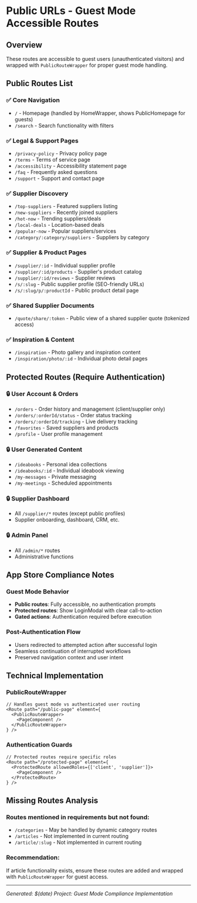# Public URLs - Guest Mode Accessible Routes

## Overview
These routes are accessible to guest users (unauthenticated visitors) and wrapped with `PublicRouteWrapper` for proper guest mode handling.

## Public Routes List

### ✅ Core Navigation
- `/` - Homepage (handled by HomeWrapper, shows PublicHomepage for guests)
- `/search` - Search functionality with filters

### ✅ Legal & Support Pages  
- `/privacy-policy` - Privacy policy page
- `/terms` - Terms of service page
- `/accessibility` - Accessibility statement page
- `/faq` - Frequently asked questions
- `/support` - Support and contact page

### ✅ Supplier Discovery
- `/top-suppliers` - Featured suppliers listing
- `/new-suppliers` - Recently joined suppliers
- `/hot-now` - Trending suppliers/deals
- `/local-deals` - Location-based deals
- `/popular-now` - Popular suppliers/services
- `/category/:category/suppliers` - Suppliers by category

### ✅ Supplier & Product Pages
- `/supplier/:id` - Individual supplier profile
- `/supplier/:id/products` - Supplier's product catalog
- `/supplier/:id/reviews` - Supplier reviews
- `/s/:slug` - Public supplier profile (SEO-friendly URLs)
- `/s/:slug/p/:productId` - Public product detail page

### ✅ Shared Supplier Documents
- `/quote/share/:token` - Public view of a shared supplier quote (tokenized access)

### ✅ Inspiration & Content
- `/inspiration` - Photo gallery and inspiration content
- `/inspiration/photo/:id` - Individual photo detail pages

## Protected Routes (Require Authentication)

### 🔒 User Account & Orders
- `/orders` - Order history and management (client/supplier only)
- `/orders/:orderId/status` - Order status tracking
- `/orders/:orderId/tracking` - Live delivery tracking
- `/favorites` - Saved suppliers and products
- `/profile` - User profile management

### 🔒 User Generated Content
- `/ideabooks` - Personal idea collections
- `/ideabooks/:id` - Individual ideabook viewing
- `/my-messages` - Private messaging
- `/my-meetings` - Scheduled appointments

### 🔒 Supplier Dashboard
- All `/supplier/*` routes (except public profiles)
- Supplier onboarding, dashboard, CRM, etc.

### 🔒 Admin Panel
- All `/admin/*` routes
- Administrative functions

## App Store Compliance Notes

### Guest Mode Behavior
- **Public routes**: Fully accessible, no authentication prompts
- **Protected routes**: Show LoginModal with clear call-to-action
- **Gated actions**: Authentication required before execution

### Post-Authentication Flow
- Users redirected to attempted action after successful login
- Seamless continuation of interrupted workflows
- Preserved navigation context and user intent

## Technical Implementation

### PublicRouteWrapper
```tsx
// Handles guest mode vs authenticated user routing
<Route path="/public-page" element={
  <PublicRouteWrapper>
    <PageComponent />
  </PublicRouteWrapper>
} />
```

### Authentication Guards
```tsx
// Protected routes require specific roles
<Route path="/protected-page" element={
  <ProtectedRoute allowedRoles={['client', 'supplier']}>
    <PageComponent />
  </ProtectedRoute>
} />
```

## Missing Routes Analysis

### Routes mentioned in requirements but not found:
- `/categories` - May be handled by dynamic category routes
- `/articles` - Not implemented in current routing
- `/article/:slug` - Not implemented in current routing

### Recommendation:
If article functionality exists, ensure these routes are added and wrapped with `PublicRouteWrapper` for guest access.

---
*Generated: $(date)*
*Project: Guest Mode Compliance Implementation*